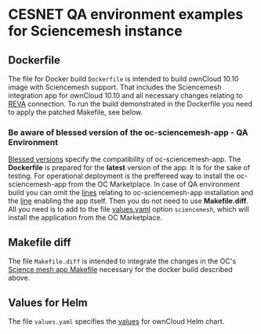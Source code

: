 # CESNET QA environment examples for Sciencemesh instance

## Dockerfile

The file for Docker build `Dockerfile` is intended to build ownCloud 10.10 image with Sciencemesh support. That includes the Sciencemesh integration app for ownCloud 10.10 and all necessary changes relating to [REVA](https://reva.link/) connection. To run the build demonstrated in the Dockerfile you need to apply the patched Makefile, see below.

### Be aware of blessed version of the oc-sciencemesh-app - QA Environment
[Blessed versions](https://developer.sciencemesh.io/docs/technical-documentation/iop/iop-nextcloud-owncloud10-integrations/) specify the compatibility of oc-sciencemesh-app. The **Dockerfile** is prepared for the **latest** version of the app. It is for the sake of testing. For operational deployment is the preffereed way to install the oc-sciencemesh-app from the OC Marketplace. In case of QA environment build you can omit the [lines](https://github.com/sciencemesh/efss-deployment-sample/blob/13ded0c61620c58779d522a0228364a94d435258/cesnet-owncloud-qa/Dockerfile#L1-L14) relating to oc-sciencemesh-app installation and the [line](https://github.com/sciencemesh/efss-deployment-sample/blob/13ded0c61620c58779d522a0228364a94d435258/cesnet-owncloud-qa/Dockerfile#L23) enabling the app itself. Then you do not need to use **Makefile.diff**. All you need is to add to the file [values.yaml](https://github.com/sciencemesh/efss-deployment-sample/blob/main/cesnet-owncloud-qa/values.yaml#L12) option `sciencemesh`, which will install the application from the OC Marketplace.

## Makefile diff
The file `Makefile.diff` is intended to integrate the changes in the OC's [Science mesh app Makefile](https://github.com/pondersource/oc-sciencemesh/blob/main/Makefile) necessary for the docker build described above.

## Values for Helm 
The file `values.yaml` specifies the [values](https://github.com/owncloud-docker/helm-charts/blob/main/charts/owncloud/README.md) for ownCloud Helm chart.
